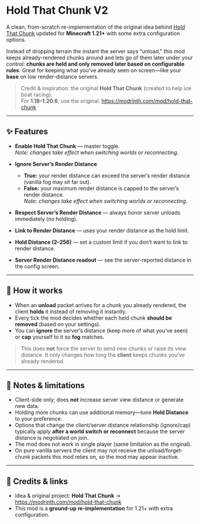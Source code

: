 # Hold That Chunk V2
A clean, from-scratch re-implementation of the original idea behind [Hold That Chunk](https://modrinth.com/mod/hold-that-chunk) updated for **Minecraft 1.21+** with some extra configuration options.

Instead of dropping terrain the instant the server says “unload,” this mod keeps already-rendered chunks around and lets go of them later under your control: **chunks are held and only removed later based on configurable rules**. Great for keeping what you’ve already seen on screen—like your **base** on low render-distance servers.

> Credit & inspiration: the original **Hold That Chunk** (created to help ice boat racing).  
> For **1.18–1.20.6**, use the original: https://modrinth.com/mod/hold-that-chunk

---

## ✨ Features

- **Enable Hold That Chunk** — master toggle.  
  *Note: changes take effect when switching worlds or reconnecting.*

- **Ignore Server’s Render Distance**  
  - **True:** your render distance can exceed the server’s render distance (vanilla fog may sit far out).  
  - **False:** your maximum render distance is capped to the server’s render distance.  
  *Note: changes take effect when switching worlds or reconnecting.*
  

- **Respect Server’s Render Distance** — always honor server unloads immediately (no holding).

- **Link to Render Distance** — uses your render distance as the hold limit.

- **Hold Distance (2–256)** — set a custom limit if you don’t want to link to render distance.

- **Server Render Distance readout** — see the server-reported distance in the config screen.

---

## 🧠 How it works

- When an **unload** packet arrives for a chunk you already rendered, the client **holds** it instead of removing it instantly.  
- Every tick the mod decides whether each held chunk **should be removed** (based on your settings).  
- You can **ignore** the server’s distance (keep more of what you’ve seen) or **cap** yourself to it so **fog** matches.

> This does **not** force the server to send new chunks or raise its view distance. It only changes how long the **client** keeps chunks you’ve already rendered.

---

## 🔎 Notes & limitations

- Client-side only; does **not** increase server view distance or generate new data.  
- Holding more chunks can use additional memory—tune **Hold Distance** to your preference.  
- Options that change the client/server distance relationship (ignore/cap) typically apply **after a world switch or reconnect** because the server distance is negotiated on join.
- The mod does not work in single player (same limitation as the original).  
- On pure vanilla servers the client may not receive the unload/forget-chunk packets this mod relies on, so the mod may appear inactive.

---

## 🙏 Credits & links

- Idea & original project: **Hold That Chunk** → https://modrinth.com/mod/hold-that-chunk  
- This mod is a **ground-up re-implementation** for 1.21+ with extra configuration.
